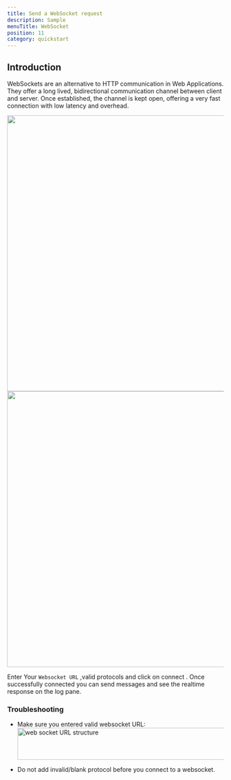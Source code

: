 ```yaml
---
title: Send a WebSocket request
description: Sample
menuTitle: WebSocket
position: 11
category: quickstart
---
```

## Introduction
WebSockets are an alternative to HTTP communication in Web Applications.
They offer a long lived, bidirectional communication channel between client and server.
Once established, the channel is kept open, offering a very fast connection with low latency and overhead.

<img src="/Realtime/Websocket-dark.png"   class="dark-img" width="1280" height="640" alt=""/>
<img src="/Realtime/Websocket-light.png" class="light-img"  width="1280" height="640" alt=""/>


Enter Your `Websocket URL` ,valid protocols and click on connect . Once successfully connected you can send messages and see the realtime response on the log pane.

### Troubleshooting

- Make sure you entered valid websocket URL:
  <img src="/Realtime/websocketURL-light.png" width="600" height="74" alt="web socket URL structure"/>

- Do not add invalid/blank protocol before you connect to a websocket.
